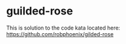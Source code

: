 # guilded-rose

This is solution to the code kata located here: https://github.com/robphoenix/gilded-rose
